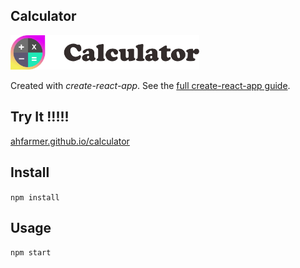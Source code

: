Calculator
---
<img src="Logotype primary.png" width="60%" height="60%" />

Created with *create-react-app*. See the [full create-react-app guide](https://github.com/facebookincubator/create-react-app/blob/master/packages/react-scripts/template/README.md).



Try It !!!!!
---

[ahfarmer.github.io/calculator](https://ahfarmer.github.io/calculator/)



Install
---

`npm install`



Usage
---

`npm start`

